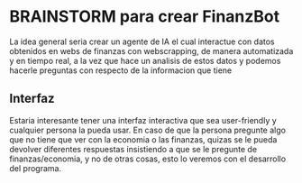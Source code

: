 # BRAINSTORM para crear FinanzBot

La idea general seria crear un agente de IA el cual interactue con datos obtenidos en webs de finanzas con webscrapping, de manera automatizada y en tiempo real, a la vez que hace un analisis de estos datos y podemos hacerle preguntas con respecto de la informacion que tiene


## Interfaz

Estaria interesante tener una interfaz interactiva que sea user-friendly y cualquier persona la pueda usar. En caso de que la persona pregunte algo que no tiene que ver con la economia o las finanzas, quizas se le pueda devolver diferentes respuestas insistiendo a que se le pregunte de finanzas/economia, y no de otras cosas, esto lo veremos con el desarrollo del programa.

